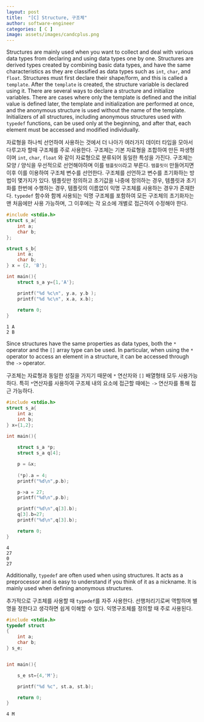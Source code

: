 ```yaml
---
layout: post
title:  "[C] Structure, 구조체"
author: software-engineer
categories: [ C ]
image: assets/images/candcplus.png
---
```


Structures are mainly used when you want to collect and deal with various data types from declaring and using data types one by one. Structures are derived types created by combining basic data types, and have the same characteristics as they are classified as data types such as `int`, `char`, and `float`. Structures must first declare their shape/form, and this is called a `template`. After the `template` is created, the structure variable is declared using it. There are several ways to declare a structure and initialize variables. There are cases where only the template is defined and the initial value is defined later, the template and initialization are performed at once, and the anonymous structure is used without the name of the template. Initializers of all structures, including anonymous structures used with `typedef` functions, can be used only at the beginning, and after that, each element must be accessed and modified individually.


자료형을 하나씩 선언하여 사용하는 것에서 더 나아가 여러가지 데이터 타입을 모아서 다루고자 할때 구조체를 주로 사용한다. 구조체는 기본 자료형을 조합하여 만든 파생형이며 `int`, `char`, `float` 와 같이 자료형으로 분류되어 동일한 특성을 가진다. 구조체는 모양 / 양식을 우선적으로 선언해야하며 이를 `템플릿이`라고 부른다. `템플릿이` 만들어지면 이후 이를 이용하여 구조체 변수를 선언한다. 구조체를 선언하고 변수를 초기화하는 방법이 몇가지가 있다. 템플릿만 정의하고 초기값을 나중에 정의하는 경우, 템플릿과 초기화를 한번에 수행하는 경우, 템플릿의 이름없이 익명 구조체를 사용하는 경우가 존재한다. `typedef` 함수와 함께 사용되는 익명 구조체를 포함하여 모든 구조체의 초기화자는 맨 처음에만 사용 가능하며, 그 이후에는 각 요소에 개별로 접근하여 수정해야 한다. 


```c
#include <stdio.h>
struct s_a{
    int a; 
    char b;
};

struct s_b{
    int a;
    char b;
} x = {2, 'B'};

int main(){
    struct s_a y={1,'A'}; 

    printf("%d %c\n", y.a, y.b );
    printf("%d %c\n", x.a, x.b);
    
    return 0; 
}
```

```
1 A
2 B
```


Since structures have the same properties as data types, both the `*` operator and the `[]` array type can be used. In particular, when using the `*` operator to access an element in a structure, it can be accessed through the `->` operator.


구조체는 자료형과 동일한 성질을 가지기 때문에 `*` 연산자와 `[]` 배열형태 모두 사용가능하다. 특히 `*`연산자를 사용하여 구조체 내의 요소에 접근할 때에는 `->` 연산자를 통해 접근 가능하다. 


```c
#include <stdio.h>
struct s_a{
    int a; 
    int b;
} x={1,2};

int main(){
    
    struct s_a *p;
    struct s_a q[4];

    p = &x;
    
    (*p).a = 4;
    printf("%d\n",p.b);

    p->a = 27;
    printf("%d\n",p.b);

    printf("%d\n",q[3].b);
    q[3].b=27;
    printf("%d\n",q[3].b);

    return 0; 
}

```

```
4
27
0
27
```


Additionally, `typedef` are often used when using structures. It acts as a preprocessor and is easy to understand if you think of it as a nickname. It is mainly used when defining anonymous structures.

추가적으로 구조체를 사용할 때 `typedef`를 자주 사용한다. 선행처리기로써 역할하며 별명을 정한다고 생각하면 쉽게 이해할 수 있다. 익명구조체를 정의할 때 주로 사용된다. 


``` c
#include <stdio.h>
typedef struct
{
    int a;
    char b;
} s_e;


int main(){

    s_e st={4,'M'};

    printf("%d %c", st.a, st.b);

    return 0;
}

```

```
4 M
```